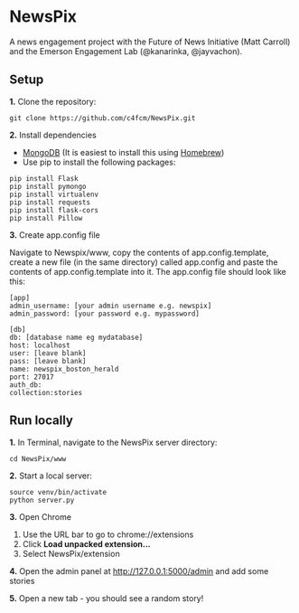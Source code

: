 NewsPix
=======

A news engagement project with the Future of News Initiative (Matt Carroll) and the Emerson Engagement Lab (@kanarinka, @jayvachon). 


## Setup

**1.** Clone the repository:

```
git clone https://github.com/c4fcm/NewsPix.git
```

**2.** Install dependencies

* [MongoDB](http://www.mongodb.org/downloads) (It is easiest to install this using [Homebrew](http://brew.sh/))
* Use pip to install the following packages:
```
pip install Flask
pip install pymongo
pip install virtualenv
pip install requests
pip install flask-cors
pip install Pillow
```

**3.** Create app.config file

Navigate to Newspix/www, copy the contents of app.config.template, create a new file (in the same directory) called app.config and paste the contents of app.config.template into it. The app.config file should look like this:

```
[app]
admin_username: [your admin username e.g. newspix]
admin_password: [your password e.g. mypassword]

[db]
db: [database name eg mydatabase]
host: localhost
user: [leave blank]
pass: [leave blank]
name: newspix_boston_herald
port: 27017
auth_db:
collection:stories
```

## Run locally

**1.** In Terminal, navigate to the NewsPix server directory:

```
cd NewsPix/www
```

**2.** Start a local server:

```
source venv/bin/activate
python server.py
```

**3.** Open Chrome

1. Use the URL bar to go to chrome://extensions
1. Click **Load unpacked extension...**
2. Select NewsPix/extension

**4.** Open the admin panel at http://127.0.0.1:5000/admin and add some stories

**5.** Open a new tab - you should see a random story!
